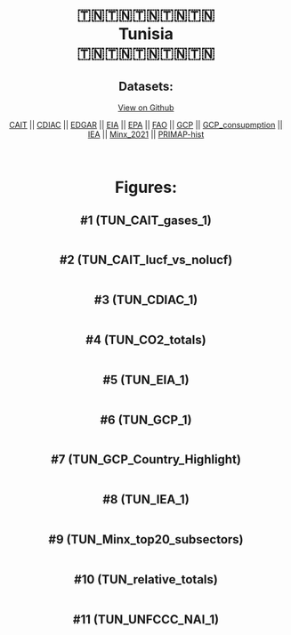 
<center>
<h1 align="center">
🇹🇳🇹🇳🇹🇳🇹🇳🇹🇳
<br>
Tunisia
<br>
🇹🇳🇹🇳🇹🇳🇹🇳🇹🇳
</h1>
<h2>Datasets:</h2>
<p><a href="https://github.com/dquintani/GreenhouseData/tree/master/country_data/TUN_Tunisia/data">View on Github</a>
<br></p><p><a href="data/TUN_CAIT.csv">CAIT</a> || <a href="data/TUN_CDIAC.csv">CDIAC</a> || <a href="data/TUN_EDGAR.csv">EDGAR</a> || <a href="data/TUN_EIA.csv">EIA</a> || <a href="data/TUN_EPA.csv">EPA</a> || <a href="data/TUN_FAO.csv">FAO</a> || <a href="data/TUN_GCP.csv">GCP</a> || <a href="data/TUN_GCP_consupmption.csv">GCP_consupmption</a> || <a href="data/TUN_IEA.csv">IEA</a> || <a href="data/TUN_Minx_2021.csv">Minx_2021</a> || <a href="data/TUN_PRIMAP-hist.csv">PRIMAP-hist</a></p><p><br></p>
<h1>Figures:</h1><h2>#1 (TUN_CAIT_gases_1)</h2>
<p><img alt="" src="figures/TUN_CAIT_gases_1.png" /></p><h2>#2 (TUN_CAIT_lucf_vs_nolucf)</h2>
<p><img alt="" src="figures/TUN_CAIT_lucf_vs_nolucf.png" /></p><h2>#3 (TUN_CDIAC_1)</h2>
<p><img alt="" src="figures/TUN_CDIAC_1.png" /></p><h2>#4 (TUN_CO2_totals)</h2>
<p><img alt="" src="figures/TUN_CO2_totals.png" /></p><h2>#5 (TUN_EIA_1)</h2>
<p><img alt="" src="figures/TUN_EIA_1.png" /></p><h2>#6 (TUN_GCP_1)</h2>
<p><img alt="" src="figures/TUN_GCP_1.png" /></p><h2>#7 (TUN_GCP_Country_Highlight)</h2>
<p><img alt="" src="figures/TUN_GCP_Country_Highlight.png" /></p><h2>#8 (TUN_IEA_1)</h2>
<p><img alt="" src="figures/TUN_IEA_1.png" /></p><h2>#9 (TUN_Minx_top20_subsectors)</h2>
<p><img alt="" src="figures/TUN_Minx_top20_subsectors.png" /></p><h2>#10 (TUN_relative_totals)</h2>
<p><img alt="" src="figures/TUN_relative_totals.png" /></p><h2>#11 (TUN_UNFCCC_NAI_1)</h2>
<p><img alt="" src="figures/TUN_UNFCCC_NAI_1.png" /></p>